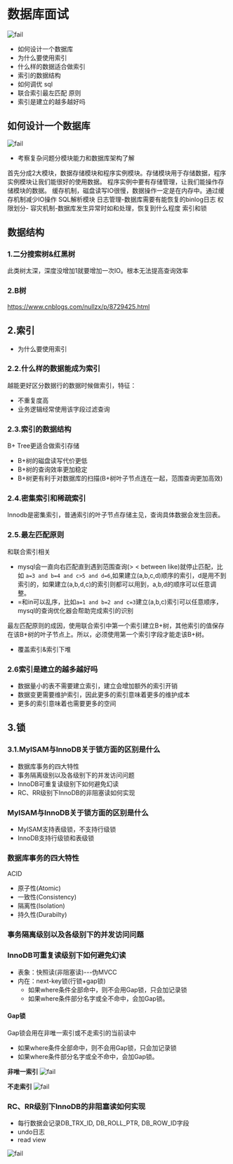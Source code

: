 # 数据库面试
![fail](https://cdn.jsdelivr.net/gh/pitifulnoble/picture@master/acf18f0bd9d2847aef1939bec04b31e3.png)
- 如何设计一个数据库
- 为什么要使用索引
- 什么样的数据适合做索引
- 索引的数据结构
- 如何调优 sql
- 联合索引最左匹配 原则
- 索引是建立的越多越好吗
## 如何设计一个数据库
![fail](https://cdn.jsdelivr.net/gh/pitifulnoble/picture@master/acacf2622cf039991f98671a1a3a3b45.png)

- 考察复杂问题分模块能力和数据库架构了解

首先分成2大模块，数据存储模块和程序实例模块。存储模块用于存储数据，程序实例模块让我们能很好的使用数据。
程序实例中要有存储管理，让我们能操作存储模块的数据。
缓存机制，磁盘读写IO很慢，数据操作一定是在内存中。通过缓存机制减少IO操作
SQL解析模块
日志管理-数据库需要有能恢复的binlog日志
权限划分-
容灾机制-数据库发生异常时如和处理，恢复到什么程度
索引和锁

## 数据结构

### 1.二分搜索树&红黑树
此类树太深，深度没增加1就要增加一次IO。根本无法提高查询效率

### 2.B树
https://www.cnblogs.com/nullzx/p/8729425.html

## 2.索引
- 为什么要使用索引
### 2.2.什么样的数据能成为索引
越能更好区分数据行的数据时候做索引，特征：
- 不重复度高
- 业务逻辑经常使用该字段过滤查询

### 2.3.索引的数据结构
B+ Tree更适合做索引存储
- B+树的磁盘读写代价更低
- B+树的查询效率更加稳定
- B+树更有利于对数据库的扫描(B+树叶子节点连在一起，范围查询更加高效)

### 2.4.密集索引和稀疏索引
Innodb是密集索引，普通索引的叶子节点存储主见，查询具体数据会发生回表。

### 2.5.最左匹配原则
和联合索引相关
- mysql会一直向右匹配直到遇到范围查询(> < between like)就停止匹配，比如 ``a=3 and b=4 and c>5 and d=6``,如果建立(a,b,c,d)顺序的索引，d是用不到索引的，如果建立(a,b,d,c)的索引则都可以用到，a,b,d的顺序可以任意调整。
- =和in可以乱序，比如``a=1 and b=2 and c=3``建立(a,b,c)索引可以任意顺序，mysql的查询优化器会帮助完成索引的识别

最左匹配原则的成因，使用联合索引中第一个索引建立B+树，其他索引的值保存在该B+树的叶子节点上。所以，必须使用第一个索引字段才能走该B+树。


- 覆盖索引&索引下堆

### 2.6索引是建立的越多越好吗
- 数据量小的表不需要建立索引，建立会增加额外的索引开销
- 数据变更需要维护索引，因此更多的索引意味着更多的维护成本
- 更多的索引意味着也需要更多的空间

## 3.锁
### 3.1.MyISAM与InnoDB关于锁方面的区别是什么
- 数据库事务的四大特性
- 事务隔离级别以及各级别下的并发访问问题
- InnoDB可重复读级别下如何避免幻读
- RC、RR级别下InnoDB的非阻塞读如何实现

### MyISAM与InnoDB关于锁方面的区别是什么
- MyISAM支持表级锁，不支持行级锁
- InnoDB支持行级锁和表级锁

### 数据库事务的四大特性
ACID
- 原子性(Atomic)
- 一致性(Consistency)
- 隔离性(Isolation)
- 持久性(Durabilty)

### 事务隔离级别以及各级别下的并发访问问题

### InnoDB可重复读级别下如何避免幻读
- 表象：快照读(非阻塞读)---伪MVCC
- 内在：next-key锁(行锁+gap锁)
    - 如果where条件全部命中，则不会用Gap锁，只会加记录锁
    - 如果where条件部分名字或全不命中，会加Gap锁。

#### Gap锁
Gap锁会用在非唯一索引或不走索引的当前读中
- 如果where条件全部命中，则不会用Gap锁，只会加记录锁
- 如果where条件部分名字或全不命中，会加Gap锁。

**非唯一索引**
![fail](https://cdn.jsdelivr.net/gh/pitifulnoble/picture@master/937115dfdac67e72483cfa95cef54f67.png)

**不走索引**
![fail](https://cdn.jsdelivr.net/gh/pitifulnoble/picture@master/d25546b4d6e0841c82ba9f73f53a15ff.png)
### RC、RR级别下InnoDB的非阻塞读如何实现
- 每行数据会记录DB_TRX_ID, DB_ROLL_PTR, DB_ROW_ID字段
- undo日志
- read view

![fail](https://cdn.jsdelivr.net/gh/pitifulnoble/picture@master/9e8efa0fa992afa2dee5519f297eaf64.png)
